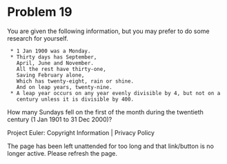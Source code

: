 #   Problem 19

   You are given the following information, but you may prefer to do some
   research for yourself.

     * 1 Jan 1900 was a Monday.
     * Thirty days has September,
       April, June and November.
       All the rest have thirty-one,
       Saving February alone,
       Which has twenty-eight, rain or shine.
       And on leap years, twenty-nine.
     * A leap year occurs on any year evenly divisible by 4, but not on a
       century unless it is divisible by 400.

   How many Sundays fell on the first of the month during the twentieth
   century (1 Jan 1901 to 31 Dec 2000)?

   Project Euler: Copyright Information | Privacy Policy

   The page has been left unattended for too long and that link/button is no
   longer active. Please refresh the page.
